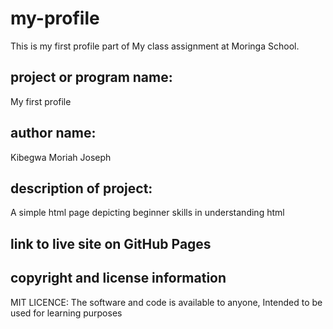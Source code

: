 # my-profile
This is my first profile part of My class assignment at Moringa School.

<h2>project or program name:</h2>
<p> My first profile</p>

<h2>author name:</h2>
<p>Kibegwa Moriah Joseph</p>

<h2>description of project:</h2>
<p>A simple html page depicting beginner skills in understanding html</p>

<h2>link to live site on GitHub Pages</h2>

<h2>copyright and license information</h2>
<p>MIT LICENCE: The software and code is available to anyone, Intended to be used for learning purposes </p>
